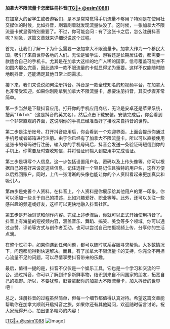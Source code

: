 **加拿大不限流量卡怎麽註冊抖音[[TG💪+ @esim1088](https://t.me/s/esim1088)]**

在加拿大的留学生或者游客们，是不是常常觉得手机流量不够用？特别是在使用社交媒体的时候，比如抖音，刷着刷着就发现流量快没了。这时候，一张加拿大不限流量卡就显得特别重要了。不过，你可能会问：有了这张卡之后，怎么注册抖音呢？别急，这篇文章就来详细说说这个过程。

首先，让我们了解一下为什么需要一张加拿大不限流量卡。加拿大作为一个移民大国，吸引了来自世界各地的人们。无论是留学生、游客还是长期居住者，都需要一款适合自己的手机卡。尤其是在加拿大这样的地广人稀的国家，信号覆盖可能并不如国内那么完善，因此选择一款不限流量的卡就显得尤为重要。这样不仅能随时随地刷抖音，还能满足其他日常上网需求。

接下来，我们来说说如何注册抖音。抖音是一款全球知名的短视频平台，在加拿大也非常受欢迎。如果你刚刚拿到加拿大不限流量卡，想要注册抖音，其实步骤非常简单。

第一步当然是下载抖音应用。打开你的手机应用商店，无论是安卓还是苹果系统，搜索“TikTok”（这是抖音的英文名），然后点击下载安装。安装完成后，你会看到一个非常直观的界面，这说明你的手机已经准备好了接收来自抖音的世界。

第二步是注册账号。打开抖音应用后，你会看到一个欢迎界面，上面会提示你通过手机号或者邮箱进行注册。由于你已经有了加拿大不限流量卡，所以可以直接使用这张卡的号码进行注册。输入你的手机号码后，抖音会发送一条验证码短信到你的手机上。你需要及时查收短信，并将验证码输入到应用中完成验证。

第三步是填写个人信息。这一步包括设置用户名、密码以及上传头像等。你可以根据自己的喜好来设定这些信息，记住选择一个容易记住且独特的用户名，这样方便以后找回账户。同时，上传一张清晰的头像也能让你的个人资料看起来更加真实和吸引人。

第四步是完善个人资料。在抖音上，个人资料是你展示给其他用户的第一印象。你可以添加一些关于自己的描述，比如兴趣爱好、职业等等。此外，还可以关注一些感兴趣的频道或好友，这样可以更快地融入抖音社区。

第五步是开始浏览和创作内容。完成上述步骤后，你就可以正式开始使用抖音了。抖音上有海量的短视频内容，涵盖音乐、舞蹈、搞笑、美食等多个领域。你可以通过点赞、评论等方式与创作者互动，也可以尝试自己拍摄视频上传，分享你的生活点滴。

在整个过程中，如果你遇到任何问题，都可以随时联系客服寻求帮助。大多数情况下，问题都能得到快速解决。而且，有了加拿大不限流量卡的支持，你完全不用担心流量不足的问题，可以尽情享受抖音带来的乐趣。

最后，值得一提的是，抖音不仅仅是一个娱乐工具，它也是一个学习和交流的平台。通过抖音，你可以了解到许多新鲜事物，结识到来自不同国家的朋友，拓宽自己的视野。所以，不要犹豫，赶紧拿起你的加拿大不限流量卡，加入抖音的世界吧！

总之，注册抖音的过程虽然简单，但每一个细节都值得认真对待。希望这篇文章能帮助你在加拿大顺利开启抖音之旅。如果你还有其他疑问，欢迎随时留言讨论。祝大家玩得开心，拍出更多精彩的内容！

[[TG💪+ @esim1088](https://t.me/s/esim1088) ![Image](https://i.postimg.cc/4NQfJmqS/Snipaste-2025-05-13-00-14-12.png)]